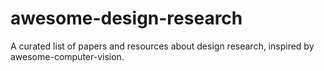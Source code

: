 # awesome-design-research
A curated list of papers and resources about design research, inspired by awesome-computer-vision.
